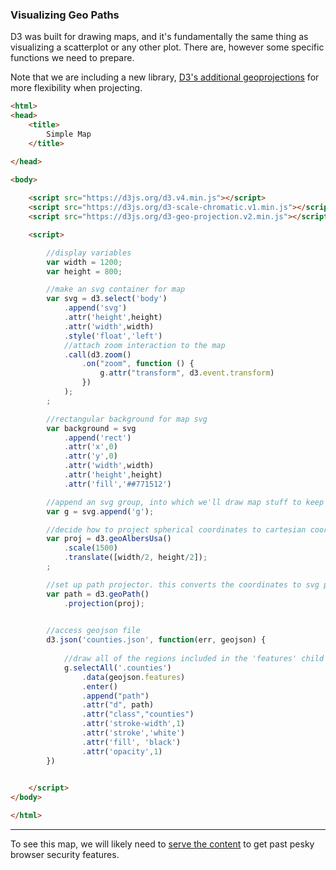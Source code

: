 ### Visualizing Geo Paths

D3 was built for drawing maps, and it's fundamentally the same thing as visualizing a scatterplot or any other plot. There are, however some specific functions we need to prepare.

Note that we are including a new library, [D3's additional geoprojections](https://github.com/d3/d3-geo-projection) for more flexibility when projecting.

```html
<html>
<head>
	<title>
		Simple Map 
	</title>

</head>

<body>
	
	<script src="https://d3js.org/d3.v4.min.js"></script>
	<script src="https://d3js.org/d3-scale-chromatic.v1.min.js"></script>
	<script src="https://d3js.org/d3-geo-projection.v2.min.js"></script>

	<script>

		//display variables
		var width = 1200;
		var height = 800;

		//make an svg container for map
		var svg = d3.select('body')
			.append('svg')
			.attr('height',height)
			.attr('width',width)
			.style('float','left')
			//attach zoom interaction to the map
			.call(d3.zoom()
				.on("zoom", function () {
        			g.attr("transform", d3.event.transform)
      			})
      		);
		;

		//rectangular background for map svg
		var background = svg
			.append('rect')
			.attr('x',0)
			.attr('y',0)
			.attr('width',width)
			.attr('height',height)
			.attr('fill','##771512')

		//append an svg group, into which we'll draw map stuff to keep our svg structure neat
   		var g = svg.append('g');

    	//decide how to project spherical coordinates to cartesian coorindates
		var proj = d3.geoAlbersUsa()
  			.scale(1500)
  			.translate([width/2, height/2]);
  		;

		//set up path projector. this converts the coordinates to svg path drawing instructions
	    var path = d3.geoPath()
	    	.projection(proj);

	
		//access geojson file
   		d3.json('counties.json', function(err, geojson) {
   		
			//draw all of the regions included in the 'features' child array
			g.selectAll('.counties')
				.data(geojson.features)
				.enter()
				.append("path")
				.attr("d", path)
				.attr("class","counties")
				.attr('stroke-width',1)
				.attr('stroke','white')
				.attr('fill', 'black')	
				.attr('opacity',1)			
		})
			

	</script>
</body>

</html>
```

-----

To see this map, we will likely need to [serve the content](simpleserver.md) to get past pesky browser security features.